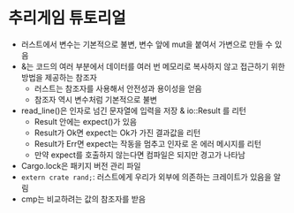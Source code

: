 # 추리게임 튜토리얼

- 러스트에서 변수는 기본적으로 불변, 변수 앞에 mut을 붙여서 가변으로 만들 수 있음
- &는 코드의 여러 부분에서 데이터를 여러 번 메모리로 복사하지 않고 접근하기 위한 방법을 제공하는 참조자
    * 러스트는 참조자를 사용해서 안전성과 용이성을 얻음
    * 참조자 역시 변수처럼 기본적으로 불변 
- read_line()은 인자로 넘긴 문자열에 입력을 저장 & io::Result 를 리턴
    * Result 안에는 expect()가 있음
    * Result가 Ok면 expect는 Ok가 가진 결과값을 리턴
    * Result가 Err면 expect는 작동을 멈추고 인자로 온 에러 메시지를 리턴
    * 만약 expect를 호출하지 않는다면 컴파일은 되지만 경고가 나타남
- Cargo.lock은 패키지 버전 관리 파일
- `extern crate rand;`: 러스트에게 우리가 외부에 의존하는 크레이트가 있음을 알림
- cmp는 비교하려는 값의 참조자를 받음